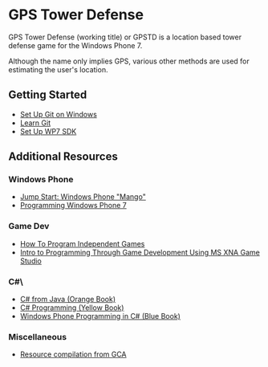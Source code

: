 GPS Tower Defense
=================

GPS Tower Defense (working title) or GPSTD is a location based tower defense game for the Windows Phone 7.

Although the name only implies GPS, various other methods are used for estimating the user's location.

Getting Started
---------------

* [Set Up Git on Windows](http://help.github.com/win-set-up-git/)
* [Learn Git](http://progit.org/book/)
* [Set Up WP7 SDK](http://create.msdn.com/en-US/)

Additional Resources
--------------------

### Windows Phone

* [Jump Start: Windows Phone "Mango"](http://borntolearn.mslearn.net/wpmango/m/mediagallery/default.aspx?GalleryPostSort=Subject&PageIndex=1)
* [Programming Windows Phone 7](http://dl.dropbox.com/u/20771931/eBooks/Microsoft_Press_ebook_Programming_Windows_Phone_7_PDF.pdf)

### Game Dev

* [How To Program Independent Games](http://the-witness.net/news/2011/06/how-to-program-independent-games/)
* [Intro to Programming Through Game Development Using MS XNA Game Studio](http://dl.dropbox.com/u/20771931/eBooks/IntroProgXNAGameStudio_eBook.pdf)

### C#\
* [C# from Java (Orange Book)](http://dl.dropbox.com/u/20771931/eBooks/C%20Sharp%20from%20Java%20Orange%20Book%202009.pdf)
* [C# Programming (Yellow Book)](http://dl.dropbox.com/u/20771931/eBooks/Rob%20Miles%20CSharp%20Yellow%20Book%202010.pdf)
* [Windows Phone Programming in C# (Blue Book)](http://dl.dropbox.com/u/20771931/eBooks/Rob_Miles_Windows_Phone_Blue_Book.pdf)

### Miscellaneous

* [Resource compilation from GCA](http://www.cosc.brocku.ca/~di07ty/game_dev_resources.htm)